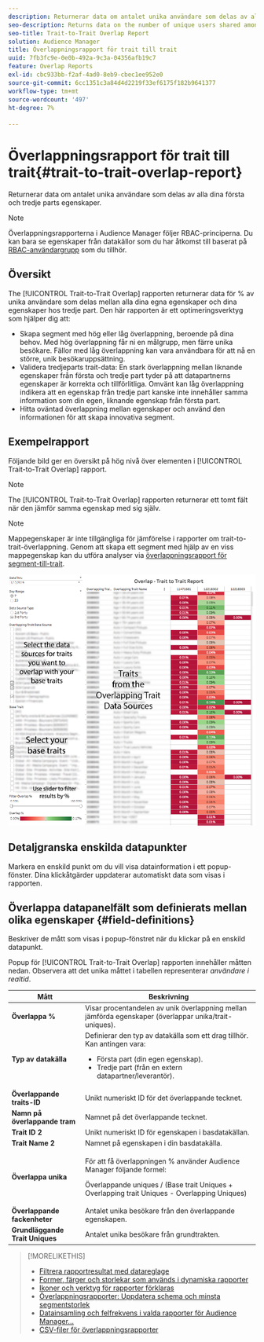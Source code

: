 ```yaml
---
description: Returnerar data om antalet unika användare som delas av alla dina första och tredje parts egenskaper.
seo-description: Returns data on the number of unique users shared among all your first and third-party traits.
seo-title: Trait-to-Trait Overlap Report
solution: Audience Manager
title: Överlappningsrapport för trait till trait
uuid: 7fb3fc9e-0e0b-492a-9c3a-04356afb19c7
feature: Overlap Reports
exl-id: cbc933bb-f2af-4ad0-8eb9-cbec1ee952e0
source-git-commit: 6cc1351c3a84d4d2219f33ef6175f182b9641377
workflow-type: tm+mt
source-wordcount: '497'
ht-degree: 7%

---
```


# Överlappningsrapport för trait till trait{#trait-to-trait-overlap-report}

Returnerar data om antalet unika användare som delas av alla dina första och tredje parts egenskaper.

>[!NOTE]
>
>Överlappningsrapporterna i Audience Manager följer RBAC-principerna. Du kan bara se egenskaper från datakällor som du har åtkomst till baserat på [RBAC-användargrupp](/help/using/features/administration/administration-overview.md) som du tillhör.

<!-- 

c_overlap_reports.xml

 -->

## Översikt

The [!UICONTROL Trait-to-Trait Overlap] rapporten returnerar data för % av unika användare som delas mellan alla dina egna egenskaper och dina egenskaper hos tredje part. Den här rapporten är ett optimeringsverktyg som hjälper dig att:

* Skapa segment med hög eller låg överlappning, beroende på dina behov. Med hög överlappning får ni en målgrupp, men färre unika besökare. Fällor med låg överlappning kan vara användbara för att nå en större, unik besökaruppsättning.
* Validera tredjeparts trait-data: En stark överlappning mellan liknande egenskaper från första och tredje part tyder på att datapartnerns egenskaper är korrekta och tillförlitliga. Omvänt kan låg överlappning indikera att en egenskap från tredje part kanske inte innehåller samma information som din egen, liknande egenskap från första part.
* Hitta oväntad överlappning mellan egenskaper och använd den informationen för att skapa innovativa segment.

## Exempelrapport

Följande bild ger en översikt på hög nivå över elementen i [!UICONTROL Trait-to-Trait Overlap] rapport.

>[!NOTE]
>
>The [!UICONTROL Trait-to-Trait Overlap] rapporten returnerar ett tomt fält när den jämför samma egenskap med sig själv.

>[!NOTE]
>
>Mappegenskaper är inte tillgängliga för jämförelse i rapporter om trait-to-trait-överlappning. Genom att skapa ett segment med hjälp av en viss mappegenskap kan du utföra analyser via [överlappningsrapport för segment-till-trait](/help/using/reporting/dynamic-reports/segment-trait-overlap-report.md).

![](assets/trait-to-trait-overlap.png)

## Detaljgranska enskilda datapunkter

Markera en enskild punkt om du vill visa datainformation i ett popup-fönster. Dina klickåtgärder uppdaterar automatiskt data som visas i rapporten.

## Överlappa datapanelfält som definierats mellan olika egenskaper {#field-definitions}

Beskriver de mått som visas i popup-fönstret när du klickar på en enskild datapunkt.

<!-- 

r_t2t_data_pop.xml

 -->

Popup för [!UICONTROL Trait-to-Trait Overlap] rapporten innehåller måtten nedan. Observera att det unika måttet i tabellen representerar *användare i realtid*.

<table id="table_A2A0CFC47C1A404994B82E6630E711A2"> 
 <thead> 
  <tr> 
   <th colname="col1" class="entry"> Mått </th> 
   <th colname="col2" class="entry"> Beskrivning </th> 
  </tr>
 </thead>
 <tbody> 
  <tr> 
   <td colname="col1"><b><span class="wintitle"> Överlappa %</span></b> </td> 
   <td colname="col2"> Visar procentandelen av unik överlappning mellan jämförda egenskaper (överlappar unika/trait-uniques). </td> 
  </tr> 
  <tr> 
   <td colname="col1"><b><span class="wintitle"> Typ av datakälla</span></b> </td> 
   <td colname="col2">Definierar den typ av datakälla som ett drag tillhör. Kan antingen vara: 
    <ul id="ul_0477C04A33FD4F5D998B98984E6554D3"> 
     <li id="li_50FCA48EDB5843AB8FB6C34ED2C0067D">Första part (din egen egenskap). </li> 
     <li id="li_4F6148EDAEFE43FA8D505944E9FE3855">Tredje part (från en extern datapartner/leverantör). </li> 
    </ul> </td> 
  </tr> 
  <tr> 
   <td colname="col1"><b><span class="wintitle"> Överlappande traits-ID</span></b> </td> 
   <td colname="col2"> Unikt numeriskt ID för det överlappande tecknet. </td> 
  </tr> 
  <tr> 
   <td colname="col1"><b><span class="wintitle"> Namn på överlappande tram</span></b> </td> 
   <td colname="col2"> Namnet på det överlappande tecknet. </td> 
  </tr>
    <tr> 
   <td colname="col1"><b><span class="wintitle"> Trait ID 2</span></b> </td> 
   <td colname="col2"> Unikt numeriskt ID för egenskapen i basdatakällan. </td> 
  </tr> 
  <tr> 
   <td colname="col1"><b><span class="wintitle"> Trait Name 2</span></b> </td> 
   <td colname="col2"> Namnet på egenskapen i din basdatakälla. </td> 
  </tr> 
  <tr> 
   <td colname="col1"><b><span class="wintitle"> Överlappa unika</span></b> </td> 
   <td colname="col2"> <p>För att få överlappningen % använder Audience Manager följande formel:</p> <p>Överlappande uniques / (Base trait Uniques + Overlapping trait Uniques - Overlapping Uniques)</p> </td> 
  </tr> 
  <tr> 
   <td colname="col1"><b><span class="wintitle"> Överlappande fackenheter</span></b> </td> 
   <td colname="col2"> Antalet unika besökare från den överlappande egenskapen. </td> 
  </tr> 
    <tr> 
   <td colname="col1"><b><span class="wintitle"> Grundläggande Trait Uniques</span></b> </td> 
   <td colname="col2"> Antalet unika besökare från grundtrakten. </td> 
  </tr> 
 </tbody> 
</table>

>[!MORELIKETHIS]
>
>* [Filtrera rapportresultat med datareglage](../../reporting/dynamic-reports/data-sliders.md)
>* [Former, färger och storlekar som används i dynamiska rapporter](../../reporting/dynamic-reports/interactive-report-technology.md#shapes-colors-sizes)
>* [Ikoner och verktyg för rapporter förklaras](../../reporting/dynamic-reports/interactive-report-technology.md#icons-tools-explained)
>* [Överlappningsrapporter: Uppdatera schema och minsta segmentstorlek](../../reporting/dynamic-reports/overlap-minimum-segment-size.md)
>* [Datainsamling och felfrekvens i valda rapporter för Audience Manager...](../../reporting/report-sampling.md)
>* [CSV-filer för överlappningsrapporter](../../reporting/dynamic-reports/overlap-csv-files.md)


